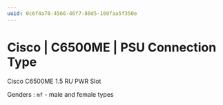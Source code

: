 ```yaml
---
uuid: 0c6f4a78-4566-46f7-80d5-169faa5f350e
---
```

# Cisco | C6500ME | PSU Connection Type

Cisco C6500ME 1.5 RU PWR Slot

Genders
: `mf` - male and female types
